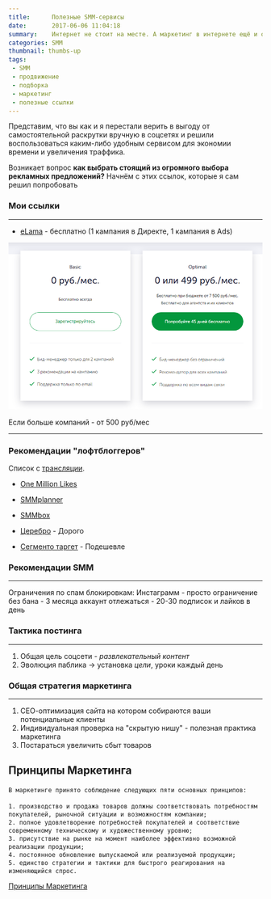 ```yaml
---
title:      Полезные SMM-сервисы
date:       2017-06-06 11:04:18
summary:    Интернет не стоит на месте. А маркетинг в интернете ещё и очень быстро видоизменяется. Старые методы продвижения теряют аткуальность, давайте разберёмся, что же приходит им на смену по итогам первой половины 2017 г.
categories: SMM
thumbnail: thumbs-up
tags:
 - SMM
 - продвижение
 - подборка
 - маркетинг
 - полезные ссылки
---
```


Представим, что вы как и я перестали верить в выгоду от самостоятельной раскрутки вручную в соцсетях и решили воспользоваться каким-либо удобным сервисом для экономии времени и увеличения траффика.

Возникает вопрос **как выбрать стоящий из огромного выбора рекламных предложений?** Начнём с этих ссылок, которые я сам решил попробовать

### Мои ссылки

------------------------

* [eLama](https://elama.ru/) - бесплатно (1 кампания в Директе, 1 кампания в Ads)

![Тариф еЛама](/images/inpost/tarif-elama.png)

Если больше компаний - от 500 руб/мес

------------------------

### Рекомендации "лофтблоггеров"

Список с [трансляции](https://youtu.be/iV2YqZk0DRw).

* [One Million Likes](//1mlnlks.com)

* [SMMplanner](//smmplanner.com)

* [SMMbox](//smmbox.com)

* [Церебро](//xn--90aha1bhc1b.xn--p1ai) - Дорого

* [Сегменто таргет](//segmento-target.ru) - Подешевле

### Рекомендации SMM

------------------------

Ограничения по спам блокировкам:
Инстаграмм
    - просто ограничение без бана
    - 3 месяца аккаунт отлежаться
    - 20-30 подписок и лайков в день

### Тактика постинга

------------------------

1. Общая цель соцсети - *развлекательный контент*
2. Эволюция паблика -> установка *цели*, уроки каждый день

### Общая стратегия маркетинга

------------------------

1. СЕО-оптимизация сайта на котором собираются ваши потенциальные клиенты
2. Индивидуальная проверка на "скрытую нишу" - полезная практика маркетинга
3. Постараться увеличить сбыт товаров

## Принципы Маркетинга

    В маркетинге принято соблюдение следующих пяти основных принципов: 
    
    1. производство и продажа товаров должны соответствовать потребностям покупателей, рыночной ситуации и возможностям компании; 
    2. полное удовлетворение потребностей покупателей и соответствие современному техническому и художественному уровню; 
    3. присутствие на рынке на момент наиболее эффективно возможной реализации продукции; 
    4. постоянное обновление выпускаемой или реализуемой продукции; 
    5. единство стратегии и тактики для быстрого реагирования на изменяющийся спрос.

[Принципы Маркетинга](//dic.academic.ru/dic.nsf/business/10724)
